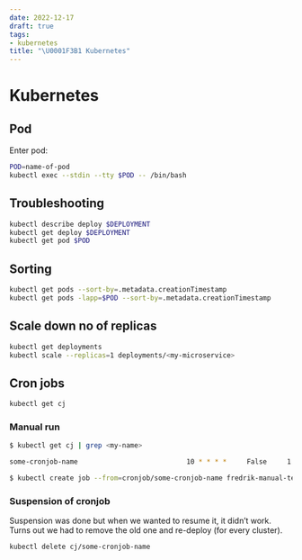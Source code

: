 ```yaml
---
date: 2022-12-17
draft: true
tags:
- kubernetes
title: "\U0001F3B1 Kubernetes"
---
```


# Kubernetes

## Pod

Enter pod:

```bash
POD=name-of-pod
kubectl exec --stdin --tty $POD -- /bin/bash
```

## Troubleshooting

```bash
kubectl describe deploy $DEPLOYMENT
kubectl get deploy $DEPLOYMENT
kubectl get pod $POD
```

## Sorting

```bash
kubectl get pods --sort-by=.metadata.creationTimestamp
kubectl get pods -lapp=$POD --sort-by=.metadata.creationTimestamp
```

## Scale down no of replicas

```bash
kubectl get deployments
kubectl scale --replicas=1 deployments/<my-microservice>
```

## Cron jobs

```bash
kubectl get cj
```

### Manual run

```bash
$ kubectl get cj | grep <my-name>

some-cronjob-name                           10 * * * *     False     1        10m             3h2m
```

```bash
$ kubectl create job --from=cronjob/some-cronjob-name fredrik-manual-test-1
```

### Suspension of cronjob

Suspension was done but when we wanted to resume it, it didn’t work. Turns out we had to remove the old one and re-deploy (for every cluster).

```bash
kubectl delete cj/some-cronjob-name
```